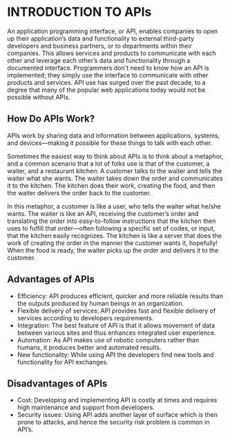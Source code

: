 # INTRODUCTION TO APIs

An application programming interface, or API, enables companies to open up their application’s 
data and functionality to external third-party developers and business partners, or to departments
within their companies. This allows services and products to communicate with each other and 
leverage each other’s data and functionality through a documented interface. Programmers don't 
need to know how an API is implemented; they simply use the interface to communicate with other 
products and services. API use has surged over the past decade, to a degree that many of the 
popular web applications today would not be possible without APIs.

## How Do APIs Work?
APIs work by sharing data and information between applications, systems, and devices—making it 
possible for these things to talk with each other.

Sometimes the easiest way to think about APIs is to think about a metaphor, and a common scenario 
that a lot of folks use is that of the customer, a waiter, and a restaurant kitchen: A customer 
talks to the waiter and tells the waiter what she wants. The waiter takes down the order and 
communicates it to the kitchen. The kitchen does their work, creating the food, and then the 
waiter delivers the order back to the customer.

In this metaphor, a customer is like a user, who tells the waiter what he/she wants. The waiter is 
like an API, receiving the customer’s order and translating the order into easy-to-follow 
instructions that the kitchen then uses to fulfill that order—often following a specific set of 
codes, or input, that the kitchen easily recognizes. The kitchen is like a server that does the 
work of creating the order in the manner the customer wants it, hopefully! When the food is 
ready, the waiter picks up the order and delivers it to the customer.

## Advantages of APIs 

- Efficiency: API produces efficient, quicker and more reliable results than the outputs 
  produced by human beings in an organization.
- Flexible delivery of services: API provides fast and flexible delivery of services according 
  to developers requirements.
- Integration: The best feature of API is that it allows movement of data between various sites 
  and thus enhances integrated user experience.
- Automation: As API makes use of robotic computers rather than humans, it produces better and 
  automated results.
- New functionality: While using API the developers find new tools and functionality for API 
  exchanges.

## Disadvantages of APIs

- Cost: Developing and implementing API is costly at times and requires high maintenance and 
  support from developers.
- Security issues: Using API adds another layer of surface which is then prone to attacks, and 
  hence the security risk problem is common in API’s.